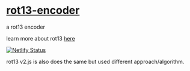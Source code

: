 # [rot13-encoder](https://rot13-encoder.netlify.app/)
a rot13 encoder

learn more about rot13 [here](https://en.wikipedia.org/wiki/ROT13)  

[![Netlify Status](https://api.netlify.com/api/v1/badges/b06646fb-ba59-46d8-954d-e9f46287adc0/deploy-status)](https://app.netlify.com/sites/rot13-encoder/deploys)

rot13 v2.js is also does the same but used different approach/algorithm.
